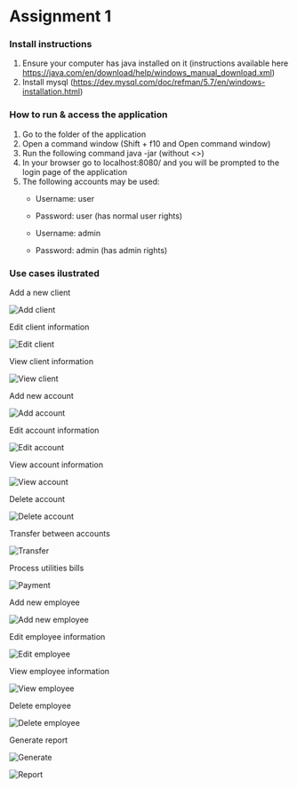 # Assignment 1
### Install instructions
1. Ensure your computer has java installed on it (instructions available here https://java.com/en/download/help/windows_manual_download.xml)
2. Install mysql (https://dev.mysql.com/doc/refman/5.7/en/windows-installation.html)


### How to run & access the application
1. Go to the folder of the application
2. Open a command window (Shift + f10 and Open command window)
3. Run the following command java -jar <name of the jar file> (without <>)
4. In your browser go to localhost:8080/ and you will be prompted to the login page of the application
5. The following accounts may be used:
    * Username: user
    * Password: user (has normal user rights)
  
    * Username: admin
    * Password: admin (has admin rights)


### Use cases ilustrated
Add a new client


![Add client](/images/logo.png)


Edit client information


![Edit client](/images/logo.png)


View client information


![View client](/images/logo.png)


Add new account


![Add account](/images/logo.png)


Edit account information


![Edit account](/images/logo.png)


View account information


![View account](/images/logo.png)


Delete account


![Delete account](/images/logo.png)


Transfer between accounts


![Transfer](/images/logo.png)


Process utilities bills


![Payment](/images/logo.png)


Add new employee


![Add new employee](/images/logo.png)


Edit employee information


![Edit employee](/images/logo.png)


View employee information


![View employee](/images/logo.png)


Delete employee


![Delete employee](/images/logo.png)


Generate report


![Generate](/images/logo.png)


![Report](/images/logo.png)
